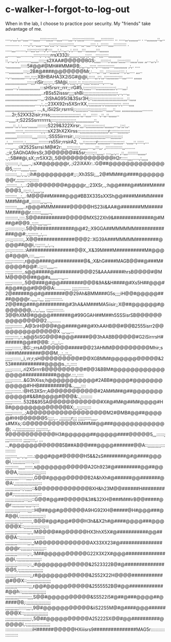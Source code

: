 c-walker-I-forgot-to-log-out
============================

When in the lab, I choose to practice poor security. My "friends" take advantage of me.

....,.,,,:,,..,,,,....,,,,,:::::;;;;;:::,,,,.....,,,::;:;;;;;::::::::,,,,,::::::::::
         ..             .....,,.,,,,,,,..             . ..,,,,,,,,::,,.. ...........
          .  ....,::,..,,,,...,,,:;;;::;::;;;;;:::::,,....,,..,,,::::,:,,::::::,,,,::::::::::
           .  .....,,,........,:::;;;:;;::::;r;:::,,,,:,:..,,..,:,::::,,,:::,,,,,,,,:::,,,,,,,
           ,,.......,,,.........,:::::;:::;:;;rrsX332i:,,,,,,,.,,,,:;;::,,,:::;;;::::,,,,,,,,,,
           ::,..,,.,:,.........,,,,,,::::;;s2XAA#@@@@@BGS;,,,,::::::;:,,,,,:;;;;;::::,,,,,:,,,,
           ,,...,,.,:.    .,,,,,,,,,,,:::::5#@@#@MH##MM#@B;.,,..,,::;::,::::;;;;;::::,,,,,,,,,,
           ,:,.   ....  ...,,,,,,,,,,,:::;;2B#@####@@@@@@@Mr,:....,,:::,,:::;;;;;;;::::,:,,....
           ,,,..  ..,..,,,,,,,,,,::::,::;:;XBHBAHA3X2iSG#@@i,:::::,,:;:,,::;;;;;;;;;:::,,,.....
           ,,,,,,  ,,,,,,,,,,,,,,,,,:::;;;riSir;;;:;::,:SM@i,:;;;;:,::,::;;;;:;;;;;;:::,.....,,
           ,,,,,,...,:,,,,,,,,,,,,,,,,:::sH5rsrr;;rrr;;:rG#5,:;;;;;::::;;;;;;;;;;;;;;:,....,,,:
           ,,,,,,,,,,,,,,,,,,,,,,,,,,,,..rBSs52isssr;;;;shBi:;;;;;;;;;;;;;;;;;;;;;;;;:,..,...,,
           ,,,,,,,,,,,,,,,,,,,,,,,,,...,,:2iShAG95i3&3Ssr3H;::;;;;;;;;;;;;;;;;;;;;;;;,,,::,,,,,
           ,,,,,,,,,,,,,,,,,,,,,,,....,:,.;;23XX92rs5XSrrXX,:;;;;;;;;;:;:;;;;;;;;;:;:,:::::,,,,
           ,,,,,,,,,,,,,,,,,,,,,,..  ...,s,,i5ii2Sr;rsrrrii;:;;;;;;;;;::;;;;;;;;;:::,,,,,::,,,,
           ,,,,,,,,,,,,,,,,........ .....2r;52XX32isir;rrss;;;;;;;;;;;;;;;;;;;;;;:,,::,,,,:::::
           .,::,,::,,,,,,..      ...,,,,,:r;S22SSsrrrrrrrs;:::;;;;;;;;;;;;;;:,,,,,,,,,,,,,,::,,
           ,,,,,,::,,:,:,,,,.,,,,,,,:::::::;S229&322Xirsr;,,::;;;;;;;;;;;;;:,,,,,,,...,,:;;:,,.
           ,,,,,,,,::::::,:::::::::::::;:;::sX23hX2Xirss::;;;;;;;;;;;;;;;;;;;;;r;;::::;;;;;;;;:
           ,,,,,,,,,::::::::::::,,,,:::::::,:S5S5iirrrsir:,:::;:;;;;;;;;;;;;;;;;;;::::;;;;;;;;:
           ,:,,,,::::::::,:,,,,,,,,,,::::::::rs55ir;rrsirA2, .,,::;;;;;;;;r;;;;;;;;;:::;;;;;;;:
           .,,,,,::,:::::,...     ....,,..,,:iX252Ssrrsi:M@#2r:,,,,::::;;;;;:,,,,,,....,,:::,,.
           ,:::::::::::::,,........   .;;ir,SAGhGA9irsSr,3@@@@@@#&5sr;:::::;::,,,,,. ....,,.,..
           ,::,,,::::::::,,,,,,. .,:;5B##@i,sX;;rr5XX2i,.5@@@@@@@@@@@@@H2r:::::,,,,.....,:,,,,,
           :;::::::::,::,,,,,..,:sX#@@@@@@r,.;i22iXAXr:.:G@##@@@@@@@@@@@@@@5,:;::::,,,,,,:,,,,,
           :::::::::,,,:,.,,:;ih#@@@@@@@@#;;:;Xh3SSi;,,,2@#MM##@####@@@@@@@@r,;;;;;;::::;::::::
           ,::::::::,,,:,..:2@@@@@@@@#@@@@r,,;23XSr,.,:h@@####@##M##M####@@@3,,::;;::,:,,,,,.,,
           :::::::::,,,:,,.:M@@@##M####@@@#BB3X33SsXXSh@@####M##MM####M##M#@#,,:::::::,,.,,...,
           :::::::::,,,,,..r@@@#MMM#####@@@@@HS23ii&AA#@#######MM#####M####@@r.:::::::,,,,,,..,
           ::::::::::,::::.S@@##########@@@@@MXS22Xh9&##############@#M##@#@@9.,:;;::,,,.,,,...
           ;;:::::::::::;:.5@@#############@@#2;;X9GGA##MMMMMM#############@@#:,:;;:::::,,:,...
           ;:::;;::::::::,.X@@#############@@@2::XG39A###MMMMM########@@@@##@@i,::;;::::,,:,..,
           ;:::;:::::::::.:A################@@X,,X&39M###M##########M#@@@@#@@@h,::::,,,,....   
           ;;;;;:::::::::,r@@@####@##########@&,;X&hG####MAGB@@##@###M#@@@@#@@#:.:;;:::,,,,,...
           ;:;;;;:::::::,.s@@#####@#########@@@25&AAA#####hrsB@@@@#@MM@@@@@##@@#s,,,,,,...,,...
           ;;;;;::::::::,.5@@###@#@@########@@@&9A&&H####@#Xs5H##@@@##@@##@@#@@@@A:.......,....
           ;;;;;::::::::. 2@######@@#@#######@@29Ah&BMM###G5s;;;;iH@@#@@@@@####@@@@r..,,,,::,,,
           ;;;;:::::::::. 2@@##@###@#########@#3hA&AM###MA5iisir;;X@##@@@@@@#@@@@@@@,.,:,,:,,,,
           :;;;;::::::::. 3@@hXM@#@@@@#######@#99GGAH##M##h5SSSisrSB@@@@@@@@@@@@@@@2...,.......
           ;;;;;::::::::.,A@3riH@@@#@@####@##@#XhAAHB@@#@@B2555isrr2@@@@@@@@@@@@@@X  .,,.,,,...
           ;;;;;;::::,::,s@@5iiSG@@@#@@@#####@@3hAABB@@@@@#G2iSirrrsH#######@@##@@B: ,::,,,:,..
           ;;;;;:::::::,:BG:;;rrsA@@@@@@#####@@23AHMM@@@@@@@@@Mhir;sH###M#######@@@M,.,:,,::,,,
           ;;;;;:::::::,,i,:rr;r;sH@@@@@@@@@#@@XGBMM#@@@@@@@@@@@&253############@@@@s.,::,:::::
           ;;;;;:::::::,.ri2X5rrrrB@@@@@@@@@#@@3&BBM#@@@@@@@@@@@@@@@@############@@@r.:::,:::::
           ;;;;;:::::::..&G3hXiss;h@@@@@@@@@@@#2ABB#@@@@#@@@@@@@@@@@@#HHB#########@&..,,,,,::::
           ;;;;;:::::::.:@H53XSrr;A@@@@@@@@@@@#2AM#M##@##@@@@@@@@@@@@#&&B#@@@@#@@@&:.,:::::::::
           ;;;;;:::::::..532B&95SA@@@@@@@@@@@@#X#@#M#@##M#@@@@#HB#@@@@@@@@@@@@@BX;,,:;;;::;;:::
           ;;;;;::::::::,.;A@@@@@@@@@@@@@@@@@@M2#@MB#@@##@@@@@#HH@@@@@@5:;;;:,..  ,;;;;;;;;r;;;
           ;;;;;:::::,,,,. s#MXs;:G@@@@@@@@@@@BXM##M#@@###@@@@@@@@@@@@@;      ..,:;;;;;;;;;;;;;
           ;;;;:::::,.            9@@@@@@@@@@@H3#@@@@@@##@@@@@####@@@@@5,,,::::::;;;;::::::::::
           ;;;;;::::,. ...     ..,#@@@@@@@@@@@B5B##AB@@###@@@@#######@@A::;;;;;;;;;;:::::::::::
           ;;;;:::::,,..,.,,::::.:@@@#@@#@@@@@H5&&2sS########@#@####@@@@i,:;;;;;;;;;::::::;::::
           ;;;;;:::::,,,,,::::::,s@@@@@@@@@@@@A2Gh923#@#########@@##@@@@A,:;;;;;;;;;;::;;;;::::
           ;;;;;;;;;;::::::;;;;:,G@@#@@@@@@@@@B2A&hXh#@######@@#######@@A:,;;;;;;;;;;;;;;;;;:::
           ;;;;;;;;;;;::;:;;;;;::&@@@@@@@@@@@@BXH&h23M@@######H########@#;:;;;;;;;;;;;;;;;;;:::
           ;;;;;;;;;;;;;;:::;;;::G@@#@@##@@@@@&3#&32XH@###M##irB@@#####@@r:;;;;;;;;;:;;;;::;:::
           ;;;;;;;;;;;::::::;;;::H@##@@#@@@@@@A9HG92XH@#####@H#@@@###@#@@i,:;;;;;;;;;;;;;;;;;::
           ;;;;;;;;;;:;;:::::::,:B@@#@@#@@#@@@H3h&&X2h#@####@@@@###@@@@@@X::;;;;;;;;;;;;:::;:::
           ;;;;;;;;;::::::::;;:,:M@@@@##@@@@@@HX3hhX5X#@###########@@##@@A::;;;;;;;;;;;;:::::::
           ;;;;;;;;;::::::::;;:,;M@@@@@@@@@@@@AX33XX23#@###############@@@r:;;;;;;;;:;;;;;;;;::
           ;;;;;;;;;::::::::;::,:M##@@@@@@@@@@G22X3X2X#@@@##############@@i,:;;;;;;;;;;;;;;;;;:
           ;;;;;;;;;::::::::;::,;#@@@@@@@@@@@@&2523322B@#@##############@@5,:;;;;;;;;;;;;;;;;;;
           ;;;;;;;;:::::::::::;,r#@@@@@@@@@@@@&2S52X22H@@@@###########@#@@X::;;;;;;;;;;;;;;;;;;
           ;;;;;;;;;:::::::::;;,r@@#@@@@@@@@@@&2555552B@#@@#############@@h::;;;;;;;;;;;;;;;;;;
           ;;;;;;;;;;:::::::;;;,S@@#@@@@@@@@@@&SS522i5#@##@###@@@@##@####@B;:;;;;;;;;;;;;;;;;;;
           ;;;;;;;;;;::::::;;;:,9@#@@@@@@@@@@@&iiS22S5M@#@####@@@######@@@X::;;;;;;;;;;;;;;;;;;
           ;;;;;;;;;;;;;;;;;;;:,5@##@@@@@@@@@@A25222SX@@#@@##########@@@@@i,:;;;;;;;;;;;;;;;;;;
           :::::::::::::::::::::iH######@@@@@HXiiisrs9###############MAG5r:::::::::::::::::::::
